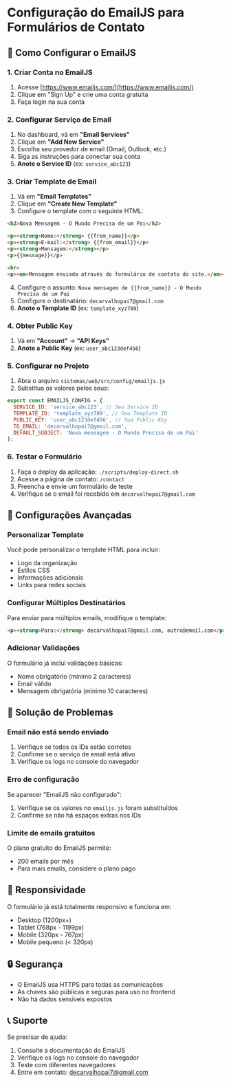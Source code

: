 # Configuração do EmailJS para Formulários de Contato

## 📧 Como Configurar o EmailJS

### 1. Criar Conta no EmailJS
1. Acesse [https://www.emailjs.com/](https://www.emailjs.com/)
2. Clique em "Sign Up" e crie uma conta gratuita
3. Faça login na sua conta

### 2. Configurar Serviço de Email
1. No dashboard, vá em **"Email Services"**
2. Clique em **"Add New Service"**
3. Escolha seu provedor de email (Gmail, Outlook, etc.)
4. Siga as instruções para conectar sua conta
5. **Anote o Service ID** (ex: `service_abc123`)

### 3. Criar Template de Email
1. Vá em **"Email Templates"**
2. Clique em **"Create New Template"**
3. Configure o template com o seguinte HTML:

```html
<h2>Nova Mensagem - O Mundo Precisa de um Pai</h2>

<p><strong>Nome:</strong> {{from_name}}</p>
<p><strong>E-mail:</strong> {{from_email}}</p>
<p><strong>Mensagem:</strong></p>
<p>{{message}}</p>

<hr>
<p><em>Mensagem enviada através do formulário de contato do site.</em></p>
```

4. Configure o assunto: `Nova mensagem de {{from_name}} - O Mundo Precisa de um Pai`
5. Configure o destinatário: `decarvalhopai7@gmail.com`
6. **Anote o Template ID** (ex: `template_xyz789`)

### 4. Obter Public Key
1. Vá em **"Account"** → **"API Keys"**
2. **Anote a Public Key** (ex: `user_abc123def456`)

### 5. Configurar no Projeto
1. Abra o arquivo `sistemas/web/src/config/emailjs.js`
2. Substitua os valores pelos seus:

```javascript
export const EMAILJS_CONFIG = {
  SERVICE_ID: 'service_abc123', // Seu Service ID
  TEMPLATE_ID: 'template_xyz789', // Seu Template ID
  PUBLIC_KEY: 'user_abc123def456', // Sua Public Key
  TO_EMAIL: 'decarvalhopai7@gmail.com',
  DEFAULT_SUBJECT: 'Nova mensagem - O Mundo Precisa de um Pai'
};
```

### 6. Testar o Formulário
1. Faça o deploy da aplicação: `./scripts/deploy-direct.sh`
2. Acesse a página de contato: `/contact`
3. Preencha e envie um formulário de teste
4. Verifique se o email foi recebido em `decarvalhopai7@gmail.com`

## 🔧 Configurações Avançadas

### Personalizar Template
Você pode personalizar o template HTML para incluir:
- Logo da organização
- Estilos CSS
- Informações adicionais
- Links para redes sociais

### Configurar Múltiplos Destinatários
Para enviar para múltiplos emails, modifique o template:
```html
<p><strong>Para:</strong> decarvalhopai7@gmail.com, outro@email.com</p>
```

### Adicionar Validações
O formulário já inclui validações básicas:
- Nome obrigatório (mínimo 2 caracteres)
- Email válido
- Mensagem obrigatória (mínimo 10 caracteres)

## 🚨 Solução de Problemas

### Email não está sendo enviado
1. Verifique se todos os IDs estão corretos
2. Confirme se o serviço de email está ativo
3. Verifique os logs no console do navegador

### Erro de configuração
Se aparecer "EmailJS não configurado":
1. Verifique se os valores no `emailjs.js` foram substituídos
2. Confirme se não há espaços extras nos IDs

### Limite de emails gratuitos
O plano gratuito do EmailJS permite:
- 200 emails por mês
- Para mais emails, considere o plano pago

## 📱 Responsividade

O formulário já está totalmente responsivo e funciona em:
- Desktop (1200px+)
- Tablet (768px - 1199px)
- Mobile (320px - 767px)
- Mobile pequeno (< 320px)

## 🔒 Segurança

- O EmailJS usa HTTPS para todas as comunicações
- As chaves são públicas e seguras para uso no frontend
- Não há dados sensíveis expostos

## 📞 Suporte

Se precisar de ajuda:
1. Consulte a documentação do EmailJS
2. Verifique os logs no console do navegador
3. Teste com diferentes navegadores
4. Entre em contato: decarvalhopai7@gmail.com 